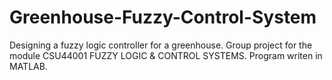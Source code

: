 # Greenhouse-Fuzzy-Control-System

Designing a fuzzy logic controller for a greenhouse. Group project for the module CSU44001 FUZZY LOGIC & CONTROL SYSTEMS. Program writen in MATLAB.
